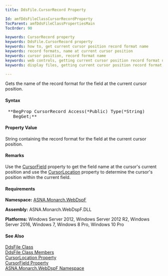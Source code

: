 ```yaml
---
title: DdsFile.CursorRecord Property

Id: amfDdsFileClassCursorRecordProperty
TocParent: amfDdsFileClassPropertiesMain
TocOrder: 90

keywords: CursorRecord property
keywords: DdsFile.CursorRecord property
keywords: how to, get current cursor position record format name
keywords: record formats, name at current cursor position
keywords: cursor position, record format name
keywords: web controls, getting current cursor position record format name
keywords: display files, getting current cursor position record format name

---
```


Gets the name of the record format for the field at the current cursor position.

#### Syntax
<pre class="prettyprint"> **BegProp CursorRecord Access(*Public) Type(*String)
   BegGet;** </pre>

#### Property Value
String containing the record format for the field at the current cursor position.

#### Remarks
Use the [ CursorField](amfDdsFileClassCursorFieldProperty.html) property to get the field name at the cursor's current position and use the [ CursorLocation](amfDdsFileClassCursorLocationProperty.html) property to determine the cursor's position within the current field.

#### Requirements
**Namespace:** [ASNA.Monarch.WebDspF](amfWebDspFNamespace.html)

**Assembly:** ASNA.Monarch.WebDspF.DLL

**Platforms:** Windows Server 2012, Windows Server 2012 R2, Windows Server 2016, Windows 7, Windows 8 Pro, Windows 10 Pro

#### See Also
[DdsFile Class](amfDdsFileClass.html) <br clear="none" /> [DdsFile Class Members](amfDdsFileClassMembers.html) <br clear="none" /> [ CursorLocation Property](amfDdsFileClassCursorLocationProperty.html) <br clear="none" /> [CursorField Property](amfDdsFileClassCursorFieldProperty.html) <br clear="none" /> [ ASNA.Monarch.WebDspF Namespace](amfWebDspFNamespace.html) 
